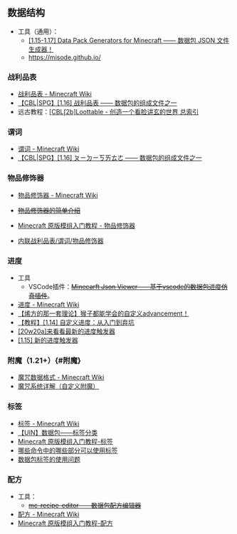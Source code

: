 ## 数据结构
  - 工具（通用）：
    - [[1.15-1.17] Data Pack Generators for Minecraft —— 数据包 JSON 文件生成器！](save/897487.html)
    - https://misode.github.io/

### 战利品表
  - [战利品表 - Minecraft Wiki](https://zh.minecraft.wiki/w/战利品表)
  - [【CBL|SPG】[1.16] 战利品表 —— 数据包的组成文件之一](save/831542.html)
  - 远古教程：[[CBL∫2b]Loottable - 创造一个看脸讲玄的世界 总索引](https://www.mcbbs.net/forum.php?mod=viewthread&tid=619468)

### 谓词
  - [谓词 - Minecraft Wiki](https://zh.minecraft.wiki/w/谓词)
  - [【CBL|SPG】[1.16] ㄆㄧㄉㄧㄎㄞㄊㄜ —— 数据包的组成文件之一 ](save/914817.html)

### 物品修饰器
  - [物品修饰器 - Minecraft Wiki](https://zh.minecraft.wiki/w/物品修饰器)
  - [~~物品修饰器的简单介绍~~](save/1187947.html)
  - [Minecraft 原版模组入门教程 - 物品修饰器](https://zhangshenxing.github.io/VanillaModTutorial/#物品修饰器)

- [内联战利品表/谓词/物品修饰器](https://etis.vcsofficial.site/d/24-nei-lian-zhan-li-pin-biao-wei-ci-wu-pin-xiu-shi-qi-jian-yao-jie-shao)


### 进度
- 工具
  - VSCode插件：[~~Minecarft Json Viewer——基于vscode的数据包进度仿真插件~~](save/1109032.html)。
- [进度 - Minecraft Wiki](https://zh.minecraft.wiki/w/进度)
- [【烯方的那一套理论】猴子都能学会的自定义advancement！](save/685310.html)
- [【教程】[1.14] 自定义进度：从入门到弃坑](save/892563.html)
- [[20w20a]来看看最新的进度触发器](save/1045395.html)
- [[1.15] 新的进度触发器](save/936174.html)

### 附魔（1.21+）{#附魔}
- [魔咒数据格式 - Minecraft Wiki](https://zh.minecraft.wiki/w/%E9%AD%94%E5%92%92%E6%95%B0%E6%8D%AE%E6%A0%BC%E5%BC%8F)
- [魔咒系统详解（自定义附魔）](https://etis.vcsofficial.site/d/23-mo-zhou-xi-tong-xiang-jie-zi-ding-yi-fu-mo)

### 标签
  - [标签 - Minecraft Wiki](https://zh.minecraft.wiki/w/标签)
  - [【UIN】数据包——标签分类](save/775667.html)
  - [Minecraft 原版模组入门教程-标签](https://zhangshenxing.github.io/VanillaModTutorial/#标签)
  - [哪些命令中的哪些部分可以使用标签 ](save/963143.html) 
  - [数据包标签的使用问题](save/989540.html)

### 配方
- 工具：
  - [~~mc-recipe-editor——数据包配方编辑器~~](save/1222437.html)
- [配方 - Minecraft Wiki](https://zh.minecraft.wiki/w/配方)
- [Minecraft 原版模组入门教程-配方](https://zhangshenxing.github.io/VanillaModTutorial/#配方)

